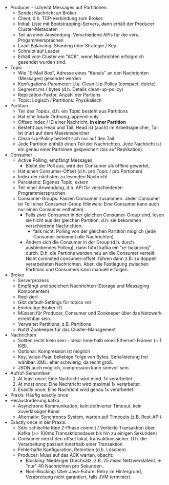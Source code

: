 * Producer - schreibt Messages auf Partitionen.
  * Sendet Nachricht an Broker
  * Client, d.h. TCP-Verbindung zum Broker. 
  * Initial: Liste mit Bootstrapping-Servers, dann erhält der Producer Cluster-Metadaten
  * Teil an einer Anwendung. Verschiedene APIs für die vers. Progammiersprachen
  * Load-Balancing, Sharding über Strategie / Key.
  * Schreibt auf Leader
  * Erhält vom Cluster ein "ACK", wenn Nachrichten erfolgreich gesendet wurden sind.
* Topic
  * Wie "E-Mail Box", Adresse eines "Kanals" an den Nachrichten (Messages) gesendet werden
  * Konfugations-Parameter: U.a. Clean-Up-Policy (compact, delete)
  * Segment.ms / bytes (d.h. Details clean-up-policy)
  * Replication-Faktor, Anzahl der Partions
  * Topic: Logisch / Partitions: Physikalisch
* Partition
  * Teil des Topics, d.h. ein Topic besteht aus Partitions
  * Hat eine lokale Ordnung, append-only
  * Offset: Index / ID einer Nachricht, **in einer Partition**
  * Besteht aus Head und Tail. Head ist (auch) im Arbeitsspeicher, Tail ist (nur) auf dem Massenspeicher
  * Clean-Up-Policy bezieht sich nur auf den Tail
  * Jede Partition enthält einen Teil der Nachrichten. Jede Nachricht ist ein genau einer Partionen gespeichert (bis auf Replikation).
* Consumer
  *  Active Polling, empfängt Messages
     * Bleibt der Poll aus, wird der Consumer als offline gewertet,  
  *  Hat einen Consumer-Offset (d.h. pro Topic / pro Partionen)
    * Index der nächsten zu lesenden Nachricht
    * Persistenz: Eigenes Topic, extern
  * Teil einer Anwendung, d.h. API für verschiedenen Programmiersprachen.
  * Consumer-Groups: Fassen Consumer zusammen. Jeder Consumer ist Teil einer Consumer-Group (Hinweis: Eine Consumer kann auch nur einen Consumer enthalten)
    * Falls zwei Consumer in der gleichen Consumer-Group sind, lesen sie nicht aus der gleichen Partition, d.h. sie bekommen verschiedene Nachrichten.
      * falls nicht: Polling von der gleichen Partition möglich (jede Consumer bekommt *alle* Nachrichten)
    * Ändern sich die Consumer in der Group (d.h. durch ausbleibendes Polling), dann führt kafka ein "re-balancing" durch. D.h. die Partions werden neu an die
      Consumer verteilt. Nicht commited consumer-offset, führen dann z.B. zu doppelt verarbeiteten Nachrichten. 
   Aber: die Festlegung zwischen Partitons und Consumers kann manuell erfolgen.
* Broker
  * Serverprozess
  * Empfängt und speichert Nachrichten (Storage und Messaging Komponenten)
  * Repliziert
  * Gibt default-Settings für topics vor
  * Eindeutige Broker-ID.
  * Müssen für Producer, Consumer und Zookeeper über das Netzwerk erreichbar sein.
  * Verwaltet Partitions, z.B. Partitions
  * Nutzt Zookeeper für das Cluster-Management 
* Nachrichten
  * Sollten recht klein sein - Ideal: Innerhalb eines Ethernet-Frames (~ 1 KiB).
  * Optional: Kompression ist möglich
  * Key, Value-Paar, beliebige Folge von Bytes. Serialisierung frei wählbar. XML: eher schwierig, da recht groß.
  * JSON auch möglich, compression kann sinnvoll sein.
 * Aufruf-Semantiken
    1. At least once: Eine Nachricht wird mind. 1x verarbeitet
    2. At most once: Eine Nachtricht wird maximal 1x verarbeitet
    3. Exactly once: Eine Nachricht wird genau 1x verarbeitet
  * Praxis: Häufig exactly once
  * Herausforderung kafka
     * Asynchrone Kommunikation, kein definierter Timeout, kein zuverlässiger Kanal
     * Alternativ: Synchrones System, warten auf Timeouts (z.B. Rest-API).
 * Exactly once in der Praxis:
   * Sehr schlechte Idee 2-Phase commit / Verteilte Transaktion über Kafka (>> 100ms Transaktionsdauer bis hin zu einigen Sekunden)
   * Consumer merkt den offset lokal, transaktionssicher. D.h. die Verarbeitung passiert innerhalb einer Transaktion.
   * Fehlerhafte Konfiguration, Retention (d.h. Löschen)       
   * Producer: Muss auf das ACK warten, obacht:
     * Blocking: Niederiger Durchsatz: z.B. 25 msec Netzwerklatenz => "nur" 40 Nachrichten pro Sekunden.
     * Non-Blocking: Über Java-Future: Retry im Hintergrund, Verabreitung nicht garantiert, falls JVM terminiert.

  
